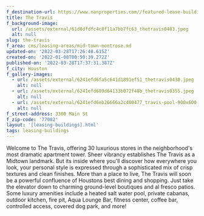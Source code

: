```yaml
---
f_destination-url: https://www.nanproperties.com//featured-lease-buildings/the-travis
title: The Travis
f_background-image:
  url: /assets/external/61d8dfdfc4c8f11a7bb7fc63_thetravis0483.jpeg
  alt: null
slug: the-travis
f_area: cms/leasing-areas/mid-town-montrose.md
updated-on: '2022-03-28T17:26:48.615Z'
created-on: '2022-01-08T00:50:39.272Z'
published-on: '2022-03-28T17:37:31.387Z'
f_city: Houston
f_gallery-images:
  - url: /assets/external/6241efd6fa5c641d1891ef51_thetravis0430.jpeg
    alt: null
  - url: /assets/external/6241efd689d64133b072f48b_thetravis0355.jpeg
    alt: null
  - url: /assets/external/6241efd6eb26666a2c400477_travis-pool-900x600-1.jpeg
    alt: null
f_street-address: 3300 Main St
f_zip-code: '77002'
layout: '[leasing-buildings].html'
tags: leasing-buildings
---
```


Welcome to The Travis, offering 30 luxurious stores in the neighborhood's most dramatic apartment tower. Sheer vibrancy establishes The Travis as a Midtown landmark. But its inside where you'll discover how everywhere you look, your personal style is expressed through a sophisticated mix of crisp textures and clean finishes. More than a place to live, The Travis will soon be a powerful confluence of Houstons best dining and shopping. Just take the elevator down to charming ground-level boutiques and al fresco patios. Some luxury amenities include a heated salt water pool, private cabanas, outdoor kitchen, fire pit, Aqua Lounge Bar, fitness center, coffee bar, controlled access, covered dog park, and more!
